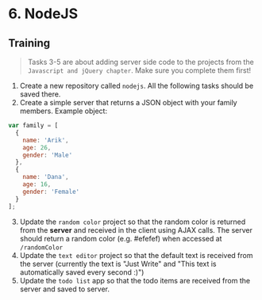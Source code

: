 # 6. NodeJS
## Training

> Tasks 3-5 are about adding server side code to the projects from the `Javascript and jQuery chapter`. Make sure you complete them first!

1. Create a new repository called `nodejs`. All the following tasks should be saved there.
2. Create a simple server that returns a JSON object with your family members. Example object:
```javascript
var family = [
  {
    name: 'Arik',
    age: 26,
    gender: 'Male'
  },
  {
    name: 'Dana',
    age: 16,
    gender: 'Female'
  }
];
```
3. Update the `random color` project so that the random color is returned from the __server__ and received in the client using AJAX calls. The server should return a random color (e.g. #efefef) when accessed at `/randomColor`
4. Update the `text editor` project so that the default text is received from the server (currently the text is "Just Write" and "This text is automatically saved every second :)")
5. Update the `todo list` app so that the todo items are received from the server and saved to server.
